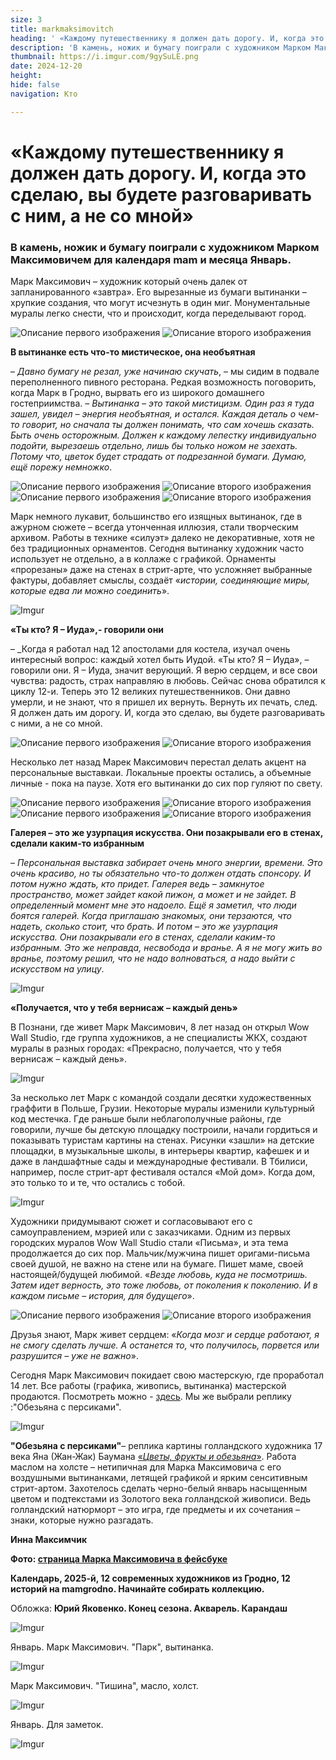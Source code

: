 ```yaml
---
size: 3
title: markmaksimovitch
heading: ' «Каждому путешественнику я должен дать дорогу. И, когда это сделаю, вы будете разговаривать с ним, а не со мной»'
description: 'В камень, ножик и бумагу поиграли с художником Марком Максимовичем для календаря mam и месяца Январь'
thumbnail: https://i.imgur.com/9gySuLE.png
date: 2024-12-20
height: 
hide: false
navigation: Кто

---
```

# **«Каждому путешественнику я должен дать дорогу. И, когда это сделаю, вы будете разговаривать с ним, а не со мной»**

### В камень, ножик и бумагу поиграли с художником Марком Максимовичем для календаря mam и месяца Январь.

Марк Максимович – художник который очень далек от запланированного «завтра». Его вырезанные из бумаги вытинанки – хрупкие создания, что могут исчезнуть в один миг.
Монументальные муралы легко снести, что и происходит, когда переделывают город.

<div class="gallery2">
<img src="https://i.imgur.com/Ig8vFQm.jpeg" alt="Описание первого изображения"> 
<img src="https://i.imgur.com/e9P8dZn.jpeg" alt="Описание второго изображения"> 
</div>

**В вытинанке есть что-то мистическое, она необъятная**

– _Давно бумагу не резал, уже начинаю скучать_, – мы сидим в подвале переполненного пивного ресторана. Редкая возможность поговорить, когда Марк в Гродно, вырвать его из широкого домашнего гостеприимства. – _Вытинанка – это такой мистицизм. Один раз я туда зашел, увидел – энергия необъятная, и остался.  Каждая деталь о чем-то говорит, но сначала ты должен понимать, что сам хочешь сказать. Быть очень осторожным. Должен к каждому лепестку индивидуально подойти, вырезаешь отдельно, лишь бы только ножом не заехать. Потому что, цветок будет страдать от подрезанной бумаги. Думаю, ещё порежу немножко_.

<div class="gallery2">
<img src="https://i.imgur.com/uhNZMxJ.jpeg" alt="Описание первого изображения"> 
<img src="https://i.imgur.com/EQ2dstp.jpeg" alt="Описание второго изображения"> 
</div>

<div class="gallery2">
<img src="https://i.imgur.com/xBHaPUe.jpeg" alt="Описание первого изображения">
<img src="https://i.imgur.com/pfewU5I.jpeg" alt="Описание второго изображения"> 
</div>

Марк немного лукавит, большинство его изящных вытинанок, где в ажурном сюжете – всегда утонченная иллюзия, стали творческим архивом. Работы в технике «силуэт» далеко не декоративные, хотя не без традиционных орнаментов. Сегодня вытинанку художник часто использует не отдельно, а в коллаже с графикой. Орнаменты «прорезаны» даже на стенах в стрит-арте, что усложняет выбранные фактуры, добавляет смыслы, создаёт «_истории, соединяющие миры, которые едва ли можно соединить_».

![Imgur](https://i.imgur.com/Z7ICBTa.jpg)

**«Ты кто? Я – Иуда»,- говорили они**

– _Когда я работал над 12 апостолами для костела, изучал очень интересный вопрос: каждый хотел быть Иудой. «Ты кто? Я – Иуда», – говорили они. Я – Иуда, значит верующий. Я верю сердцем, и все свои чувства: радость, страх направляю в любовь. Сейчас снова обратился к циклу 12-и. Теперь это 12 великих путешественников. Они давно умерли, и не знают, что я пришел их вернуть. Вернуть их печать, след. Я должен дать им дорогу. И, когда это сделаю, вы будете разговаривать с ними, а не со мной.

<div class="gallery2">
<img src="https://i.imgur.com/r5YiXCB.jpeg" alt="Описание первого изображения">
<img src="https://i.imgur.com/oXE65Fy.jpeg" alt="Описание второго изображения">
</div>

Несколько лет назад Марек Максимович перестал делать акцент на персональные выставкаи. Локальные проекты остались, а объемные личные - пока на паузе. Хотя его вытинанки до сих пор гуляют по свету.

<div class="gallery2">
<img src="https://i.imgur.com/Ui1KRRl.jpeg" alt="Описание первого изображения">
<img src="https://i.imgur.com/Ha31aoX.jpeg" alt="Описание второго изображения">
</div>

<div class="gallery2">
<img src="https://i.imgur.com/C9qDrIY.jpeg" alt="Описание первого изображения">
<img src="https://i.imgur.com/Z7xdyZi.jpeg" alt="Описание второго изображения">
</div>

**Галерея – это же узурпация искусства. Они позакрывали его в стенах, сделали каким-то избранным**

– _Персональная выставка забирает очень много энергии, времени. Это очень красиво, но ты обязательно что-то должен отдать спонсору. И потом нужно ждать, кто придет. Галерея ведь – замкнутое пространство, может зайдет какой пижон, а может и не зайдет. В определенный момент мне это надоело. Ещё я заметил, что люди боятся галерей. Когда приглашаю знакомых, они терзаются, что надеть, сколько стоит, что брать. И потом – это же узурпация искусства. Они позакрывали его в стенах, сделали каким-то избранным. Это же неправда, несвобода и вранье. А я не могу жить во вранье, поэтому решил, что не надо волноваться, а надо выйти с искусством на улицу_.

![Imgur](https://i.imgur.com/mLn06lS.jpg)

**«Получается, что у тебя вернисаж – каждый день»**

В Познани, где живет Марк Максимович, 8 лет назад он открыл Wow Wall Studio, где группа художников, а не специалисты ЖКХ, создают муралы в разных городах: «Прекрасно, получается, что у тебя вернисаж – каждый день».

![Imgur](https://i.imgur.com/WlUiaUu.jpg)

За несколько лет Марк с командой создали десятки художественных граффити в Польше, Грузии. Некоторые муралы изменили культурный код местечка. Где раньше были неблагополучные районы, где говорили, лучше бы детскую площадку построили, начали гордиться и показывать туристам картины на стенах. Рисунки «зашли» на детские площадки, в музыкальные школы, в интерьеры квартир, кафешек и и даже в ландшафтные сады и международные фестивали. В Тбилиси, например, после стрит-арт фестиваля остался «Мой дом». Когда дом, это только то и те, что остались с тобой. 

![Imgur](https://i.imgur.com/GUTg6Wi.jpg)

Художники придумывают сюжет и согласовывают его с самоуправлением, мэрией или с заказчиками. Одним из первых городских муралов Wow Wall Studio стали «Письма», и эта тема продолжается до сих пор. Мальчик/мужчина пишет оригами-письма своей душой, не важно на стене или на бумаге. Пишет маме, своей настоящей/будущей любимой. «_Везде любовь, куда не посмотришь. Затем идет верность, это тоже любовь, от поколения к поколению. И в каждом письме – история, для будущего_».

<div class="gallery2">
<img src="https://i.imgur.com/BL8tgGy.jpeg" alt="Описание первого изображения">
<img src="https://i.imgur.com/U4UQm5R.jpeg" alt="Описание второго изображения"> 
</div>

Друзья знают, Марк живет сердцем: «_Когда мозг и сердце работают, я не смогу сделать лучше. А останется то, что получилось, порвется или разрушится – уже не важно_». 

Сегодня Марк Максимович покидает свою мастерскую, где проработал 14 лет. Все работы (графика, живопись, вытинанка) мастерской продаются. Посмотреть можно - [здесь](https://www.facebook.com/photo/?fbid=9469870003042894&set=pcb.9470280423001852). Мы же выбрали реплику :"Обезьяна с персиками". 

![Imgur](https://i.imgur.com/chkEsdE.jpg)

 **"Обезьяна с персиками"**– реплика картины голландского художника 17 века Яна (Жан-Жак) Баумана [«_Цветы, фрукты и обезьяна_»](https://serpuhov-museum.ru/virtualnie_vistavki/tsvety-frukty-i-obezyana/). Работа маслом на холсте – нетипичная для Марка Максимовича с его воздушными вытинанками, летящей графикой и ярким сенситивным стрит-артом. Захотелось сделать черно-белый январь насыщенным цветом и подтекстами из Золотого века голландской живописи. Ведь голландский натюрморт – это игра, где предметы и их сочетания – знаки, которые нужно разгадать. 

 **Инна Максимчик**

 **Фото: [страница Марка Максимовича в фейсбуке](https://www.facebook.com/mark.maksimovich)**

 **Календарь, 2025-й, 12 современных художников из Гродно, 12 историй на mamgrodno. Начинайте собирать коллекцию.**

Обложка: **Юрий Яковенко. Конец сезона. Акварель. Карандаш**

![Imgur](https://i.imgur.com/zIWj14i.jpg)

Январь. Марк Максимович. "Парк", вытинанка.

![Imgur](https://i.imgur.com/e9P8dZn.jpg)

Марк Максимович. "Тишина", масло, холст.

![Imgur](https://i.imgur.com/Tr6MKNU.jpg)

Январь. Для заметок.

![Imgur](https://i.imgur.com/tzXDQey.jpg) 



